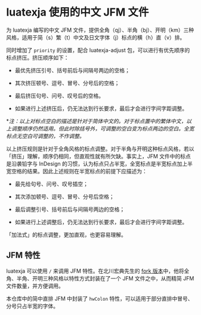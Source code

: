 # luatexja 使用的中文 JFM 文件

为 luatexja 编写的中文 JFM 文件，提供全角（qj）、半角（bj）、开明（km）三种风格，适用于简（s）繁（t）中文及日文字体（j）标点的横（h）直（v）排。

同时增加了 `priority` 的设置，配合 luatexja-adjust 包，可以进行有优先顺序的标点挤压。挤压顺序如下：

* 最优先挤压引号、括号前后与间隔号两边的空格；

* 其次挤压顿号、逗号、冒号、分号后的空格；

* 最后挤压句号、问号、叹号后的空格。

* 如果进行上述挤压后，仍无法达到行长要求，最后才会进行字间字距调整。

\**注：以上对标点空白的描述是针对于简体中文的。对于标点置中的繁体中文，以上调整顺序仍然适用。但此时除括号外，可调整的空白变为标点两边的空白。全宽标点无空白可调整的，不作调整。*

以上挤压规则是针对于全角风格的标点调整。对于半角与开明这种标点风格，若以「挤压」理解，顺序仍相同，但直观性就有所欠缺。事实上，JFM 文件中的标点是沿袭铅字与 InDesign 的习惯，认为标点只占半宽，全宽标点是半宽标点加上半宽空格的结果。因此上述规则在半宽标点的前提下应描述为：

* 最先给句号、问号、叹号插空；

* 其次添加顿号、逗号、冒号、分号后空格；

* 最后调整引号、括号前后与间隔号两边的空格；

* 如果进行上述调整后，仍无法达到行长要求，最后才会进行字间字距调整。

「加法式」的标点调整，更加直观，也更容易理解。

## JFM 特性

luatexja 可以使用 `/` 来调用 JFM 特性。在北川宏典先生的 [fork 版本](https://github.com/h-kitagawa/ChineseJFM/tree/combine)中，他将全角、半角、开明三种风格以特性方式封装在了一个 JFM 文件之中，从而精简 JFM 文件数量，并方便调用。

本仓库中的简中直排 JFM 中封装了 `hwColon` 特性，可以适用于部分直排中冒号、分号只占半宽的字体。
